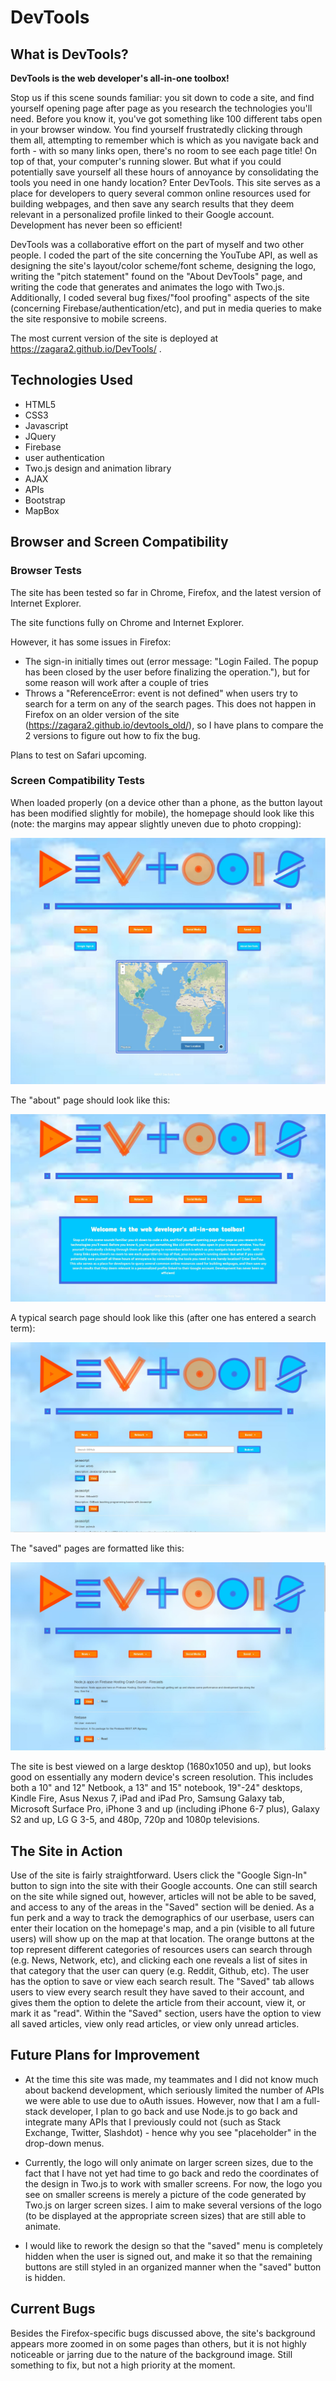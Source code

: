 # DevTools

## What is DevTools?

**DevTools is the web developer's all-in-one toolbox!**

Stop us if this scene sounds familiar: you sit down to code a site, and find yourself opening page after page as you research the technologies you'll need. Before you know it, you've got something like 100 different tabs open in your browser window. You find yourself frustratedly clicking through them all, attempting to remember which is which as you navigate back and forth - with so many links open, there's no room to see each page title! On top of that, your computer's running slower. But what if you could potentially save yourself all these hours of annoyance by consolidating the tools you need in one handy location? Enter DevTools. This site serves as a place for developers to query several common online resources used for building webpages, and then save any search results that they deem relevant in a personalized profile linked to their Google account. Development has never been so efficient!

DevTools was a collaborative effort on the part of myself and two other people. I coded the part of the site concerning the YouTube API, as well as designing the site's layout/color scheme/font scheme, designing the logo, writing the "pitch statement" found on the "About DevTools" page, and writing the code that generates and animates the logo with Two.js. Additionally, I coded several bug fixes/"fool proofing" aspects of the site (concerning Firebase/authentication/etc), and put in media queries to make the site responsive to mobile screens.

The most current version of the site is deployed at https://zagara2.github.io/DevTools/ . 

## Technologies Used

* HTML5
* CSS3
* Javascript
* JQuery
* Firebase
* user authentication
* Two.js design and animation library
* AJAX
* APIs
* Bootstrap
* MapBox

## Browser and Screen Compatibility

### Browser Tests

The site has been tested so far in Chrome, Firefox, and the latest version of Internet Explorer.

The site functions fully on Chrome and Internet Explorer.

However, it has some issues in Firefox:
* The sign-in initially times out (error message: "Login Failed. The popup has been closed by the user before finalizing the operation."), but for some reason will work after a couple of tries
* Throws a "ReferenceError: event is not defined" when users try to search for a term on any of the search pages. This does not happen in Firefox on an older version of the site (https://zagara2.github.io/devtools_old/), so I have plans to compare the 2 versions to figure out how to fix the bug.

Plans to test on Safari upcoming.

### Screen Compatibility Tests

When loaded properly (on a device other than a phone, as the button layout has been modified slightly for mobile), the homepage should look like this (note: the margins may appear slightly uneven due to photo cropping):

![Homepage](/assets/images/devtools.JPG)

The "about" page should look like this:

![About Page](/assets/images/aboutpage1.JPG)

A typical search page should look like this (after one has entered a search term):

![Search Page](/assets/images/searchwithresults3.JPG)

The "saved" pages are formatted like this:

![Saved Page](/assets/images/savedpage.JPG)

The site is best viewed on a large desktop (1680x1050 and up), but looks good on essentially any modern device's screen resolution. This includes both a 10" and 12" Netbook, a 13" and 15" notebook, 19"-24" desktops, Kindle Fire, Asus Nexus 7, iPad and iPad Pro, Samsung Galaxy tab, Microsoft Surface Pro, iPhone 3 and up (including iPhone 6-7 plus), Galaxy S2 and up, LG G 3-5, and 480p, 720p and 1080p televisions. 

## The Site in Action
Use of the site is fairly straightforward. Users click the "Google Sign-In" button to sign into the site with their Google accounts. One can still search on the site while signed out, however, articles will not be able to be saved, and access to any of the areas in the "Saved" section will be denied. As a fun perk and a way to track the demographics of our userbase, users can enter their location on the homepage's map, and a pin (visible to all future users) will show up on the map at that location. The orange buttons at the top represent different categories of resources users can search through (e.g. News, Network, etc), and clicking each one reveals a list of sites in that category that the user can query (e.g. Reddit, Github, etc). The user has the option to save or view each search result. The "Saved" tab allows users to view every search result they have saved to their account, and gives them the option to delete the article from their account, view it, or mark it as "read". Within the "Saved" section, users have the option to view all saved articles, view only read articles, or view only unread articles. 

## Future Plans for Improvement
* At the time this site was made, my teammates and I did not know much about backend development, which seriously limited the number of APIs we were able to use due to oAuth issues. However, now that I am a full-stack developer, I plan to go back and use Node.js to go back and integrate many APIs that I previously could not (such as Stack Exchange, Twitter, Slashdot) - hence why you see "placeholder" in the drop-down menus.

* Currently, the logo will only animate on larger screen sizes, due to the fact that I have not yet had time to go back and redo the coordinates of the design in Two.js to work with smaller screens. For now, the logo you see on smaller screens is merely a picture of the code generated by Two.js on larger screen sizes. I aim to make several versions of the logo (to be displayed at the appropriate screen sizes) that are still able to animate.

* I would like to rework the design so that the "saved" menu is completely hidden when the user is signed out, and make it so that the remaining buttons are still styled in an organized manner when the "saved" button is hidden. 

## Current Bugs

Besides the Firefox-specific bugs discussed above, the site's background appears more zoomed in on some pages than others, but it is not highly noticeable or jarring due to the nature of the background image. Still something to fix, but not a high priority at the moment.

